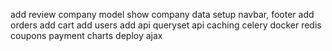 add review
company model
show company data
setup navbar, footer
add orders
add cart
add users
add api
queryset  api
caching
celery
docker
redis
coupons
payment
charts
deploy
ajax